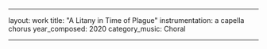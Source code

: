 ---
layout: work
title: "A Litany in Time of Plague"
instrumentation: a capella chorus
year_composed: 2020
category_music: Choral
___